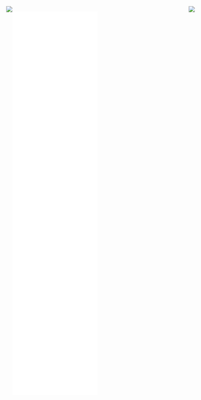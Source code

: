 <a href="https://github.com/anuraghazra/github-readme-stats">
    <img align="left"
    src="https://github-readme-stats.vercel.app/api?username=n4okins&count_private=true&show_icons=true&rank_icon=github" />
    <img align="right"
    src="https://github-readme-stats.vercel.app/api/top-langs/?username=n4okins&hide=jupyter%20notebook,shaderlab,tex,css&langs_count=9&layout=donut" />
</a>


![Metrics](/github-metrics.svg)